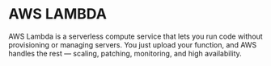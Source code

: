 # AWS LAMBDA
AWS Lambda is a serverless compute service that lets you run code without provisioning or managing servers.
You just upload your function, and AWS handles the rest — scaling, patching, monitoring, and high availability.